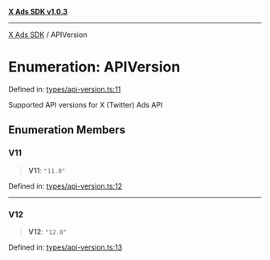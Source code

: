 [**X Ads SDK v1.0.3**](../README.md)

***

[X Ads SDK](../globals.md) / APIVersion

# Enumeration: APIVersion

Defined in: [types/api-version.ts:11](https://github.com/kage1020/x-ads-sdk/blob/main/src/types/api-version.ts#L11)

Supported API versions for X (Twitter) Ads API

## Enumeration Members

### V11

> **V11**: `"11.0"`

Defined in: [types/api-version.ts:12](https://github.com/kage1020/x-ads-sdk/blob/main/src/types/api-version.ts#L12)

***

### V12

> **V12**: `"12.0"`

Defined in: [types/api-version.ts:13](https://github.com/kage1020/x-ads-sdk/blob/main/src/types/api-version.ts#L13)
